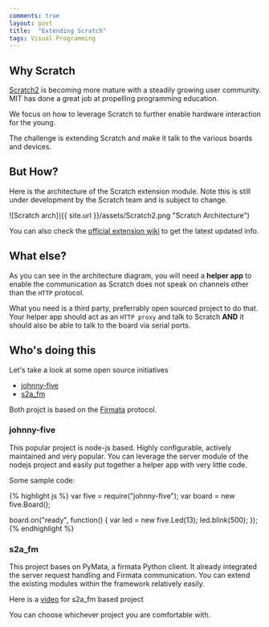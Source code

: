 ```yaml
---
comments: true
layout: post
title:  "Extending Scratch"
tags: Visual Programming
---
```



## Why Scratch

[Scratch2](https://scratch.mit.edu/) is becoming more mature with a steadily growing user community. MIT has done a great job at propelling programming education. 

We focus on how to leverage Scratch to further enable hardware interaction for the young.

The challenge is extending Scratch and make it talk to the various boards and devices.

## But How?

Here is the architecture of the Scratch extension module. Note this is still under development by the Scratch team and is subject to change.

![Scratch arch]({{ site.url }}/assets/Scratch2.png "Scratch Architecture")

You can also check the [official extension wiki](http://wiki.scratch.mit.edu/wiki/Scratch_Extension) to get the latest updated info.

## What else?

As you can see in the architecture diagram, you will need a **helper app** to enable the communication as Scratch does not speak on channels other than the `HTTP` protocol.

What you need is a third party, preferrably open sourced project to do that. Your helper app should act as an `HTTP proxy` and talk to Scratch **AND** it should also be able to talk to the board via serial ports.

## Who's doing this

Let's take a look at some open source initiatives

 *  [johnny-five](http://johnny-five.io)
 *  [s2a_fm](https://github.com/MrYsLab/s2a_fm)
 
 Both projct is based on the [Firmata](http://firmata.org/) protocol.
 
### johnny-five
 
This popular project is node-js based. Highly configurable, actively maintained and very popular. You can leverage the server module of the nodejs project and easily put together a helper app with very little code.

Some sample code:

{% highlight js %}
var five = require("johnny-five");
var board = new five.Board();

board.on("ready", function() {
  var led = new five.Led(13);
  led.blink(500);
});
{% endhighlight %}


### s2a_fm
 
This project bases on PyMata, a firmata Python client. It already integrated the server request handling and Firmata communication. You can extend the existing modules within the framework relatively easily.

Here is a [video](https://www.youtube.com/watch?v=tUv_Uu_SqZk) for s2a_fm based project

You can choose whichever project you are comfortable with.


